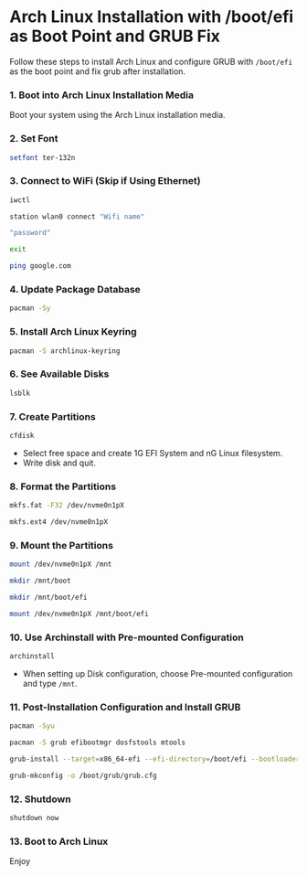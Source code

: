 # Arch Linux Installation with /boot/efi as Boot Point and GRUB Fix

Follow these steps to install Arch Linux and configure GRUB with `/boot/efi` as the boot point and fix grub after installation.

### 1. Boot into Arch Linux Installation Media
Boot your system using the Arch Linux installation media.

### 2. Set Font
```bash
setfont ter-132n
```

### 3. Connect to WiFi (Skip if Using Ethernet)
```bash
iwctl
```
```bash
station wlan0 connect "Wifi name"
```
```bash
"password"
```
```bash
exit
```
```bash
ping google.com
```

### 4. Update Package Database
```bash
pacman -Sy
```

### 5. Install Arch Linux Keyring
```bash
pacman -S archlinux-keyring
```

### 6. See Available Disks
```bash
lsblk
```

### 7. Create Partitions
```bash
cfdisk
```
- Select free space and create 1G EFI System and nG Linux filesystem.
- Write disk and quit.

### 8. Format the Partitions
```bash
mkfs.fat -F32 /dev/nvme0n1pX
```
```bash
mkfs.ext4 /dev/nvme0n1pX
```

### 9. Mount the Partitions
```bash
mount /dev/nvme0n1pX /mnt
```
```bash
mkdir /mnt/boot
```
```bash
mkdir /mnt/boot/efi
```
```bash
mount /dev/nvme0n1pX /mnt/boot/efi
```

### 10. Use Archinstall with Pre-mounted Configuration
```bash
archinstall
```
- When setting up Disk configuration, choose Pre-mounted configuration and type `/mnt`.

### 11. Post-Installation Configuration and Install GRUB
```bash
pacman -Syu
```
```bash
pacman -S grub efibootmgr dosfstools mtools
```
```bash
grub-install --target=x86_64-efi --efi-directory=/boot/efi --bootloader-id=Arch
```
```bash
grub-mkconfig -o /boot/grub/grub.cfg
```

### 12. Shutdown
```bash
shutdown now
```

### 13. Boot to Arch Linux
Enjoy
